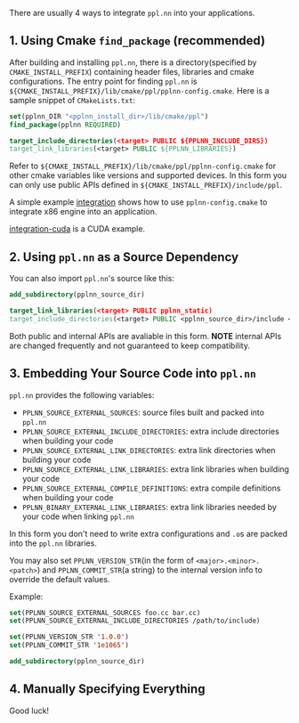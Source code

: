 There are usually 4 ways to integrate `ppl.nn` into your applications.

## 1. Using Cmake `find_package` (recommended)

After building and installing `ppl.nn`, there is a directory(specified by `CMAKE_INSTALL_PREFIX`) containing header files, libraries and cmake configurations. The entry point for finding `ppl.nn` is `${CMAKE_INSTALL_PREFIX}/lib/cmake/ppl/pplnn-config.cmake`. Here is a sample snippet of `CMakeLists.txt`:

```cmake
set(pplnn_DIR "<pplnn_install_dir>/lib/cmake/ppl")
find_package(pplnn REQUIRED)

target_include_directories(<target> PUBLIC ${PPLNN_INCLUDE_DIRS})
target_link_libraries(<target> PUBLIC ${PPLNN_LIBRARIES})
```

Refer to `${CMAKE_INSTALL_PREFIX}/lib/cmake/ppl/pplnn-config.cmake` for other cmake variables like versions and supported devices. In this form you can only use public APIs defined in `${CMAKE_INSTALL_PREFIX}/include/ppl`.

A simple example [integration](../../samples/cpp/integration) shows how to use `pplnn-config.cmake` to integrate x86 engine into an application.

[integration-cuda](../../samples/cpp/integration-cuda) is a CUDA example.

## 2. Using `ppl.nn` as a Source Dependency

You can also import `ppl.nn`'s source like this:

```cmake
add_subdirectory(pplnn_source_dir)

target_link_libraries(<target> PUBLIC pplnn_static)
target_include_directories(<target> PUBLIC <pplnn_source_dir>/include <pplnn_source_dir>/src)
```

Both public and internal APIs are avaliable in this form. **NOTE** internal APIs are changed frequently and not guaranteed to keep compatibility.

## 3. Embedding Your Source Code into `ppl.nn`

`ppl.nn` provides the following variables:

* `PPLNN_SOURCE_EXTERNAL_SOURCES`: source files built and packed into `ppl.nn`
* `PPLNN_SOURCE_EXTERNAL_INCLUDE_DIRECTORIES`: extra include directories when building your code
* `PPLNN_SOURCE_EXTERNAL_LINK_DIRECTORIES`: extra link directories when building your code
* `PPLNN_SOURCE_EXTERNAL_LINK_LIBRARIES`: extra link libraries when building your code
* `PPLNN_SOURCE_EXTERNAL_COMPILE_DEFINITIONS`: extra compile definitions when building your code
* `PPLNN_BINARY_EXTERNAL_LINK_LIBRARIES`: extra link libraries needed by your code when linking `ppl.nn`

In this form you don't need to write extra configurations and `.o`s are packed into the `ppl.nn` libraries.

You may also set `PPLNN_VERSION_STR`(in the form of `<major>.<minor>.<patch>`) and `PPLNN_COMMIT_STR`(a string) to the internal version info to override the default values.

Example:

```cmake
set(PPLNN_SOURCE_EXTERNAL_SOURCES foo.cc bar.cc)
set(PPLNN_SOURCE_EXTERNAL_INCLUDE_DIRECTORIES /path/to/include)

set(PPLNN_VERSION_STR '1.0.0')
set(PPLNN_COMMIT_STR '1e1065')

add_subdirectory(pplnn_source_dir)
```

## 4. Manually Specifying Everything

Good luck!
